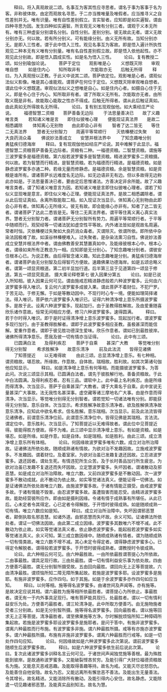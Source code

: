 <!-- { "loadSidebar": true } -->
　　释曰。将入真观故说二颂。名事互为客其性应寻思者。谓名于事为客事于名为客。非称彼体故。由定而观故名寻思。于二亦当推唯量及唯假者。应当推寻义之自性差别并无。唯有识量。唯有自性差别假立。言实智者。应知即是如实遍智。谓由四种寻思为因。发生四种如实遍智。所言观无义唯有分别三者。谓观于义本无所有。唯有三种虚妄分别谓名分别。自性分别。差别分别。彼无故此无者。谓义无故分别亦无。何以故。若有所分别义。可有能缘分别。由义无所有故。当知分别亦无。是即入三性者。谓于此中悟入三性。观见名事互为客故。即是悟入遍计所执性观见二种本无有义唯有分别量。唯有名自性差别假立故。即是悟入依他起性。亦不观见此分别故。即是悟入圆成实性。如是名为悟入三性。
　　论曰。复有教授二颂。如分别瑜伽论说。
　　菩萨于定位　　观影唯是心
　　义想既灭除　　审观唯自想
　　如是住内心　　知所取非有
　　次能取亦无　　后触无所得
　　释曰。为入真观授以正教。于此义中说其二颂。菩萨依定位。观影唯是心者。谓观似法似义影像。唯是其心谁能观。谓菩萨在何位于定位。义想既灭除审观唯自想者。谓此位中义想既遣。审观似法似义之想唯是自心。如是住内心者。如摄自心住于无义。即是令心住于内心。知所取非有者。谓了所取义无所有。次能取亦无者。由所取义既是非有。故能取心能取之性亦不得成。后触无所得者。谓从此后触证真如。由此真如无所得故名无所得。
　　论曰。复有别五现观伽他。如大乘经庄严论说。
　　福德智慧二资粮　　菩萨善备无边际
　　于法思量善决已　　故了义趣唯言类
　　若知诸义唯是言　　即住似彼唯心理
　　便能现证真法界　　是故二相悉蠲除
　　体知离心无别物　　由此即会心非有
　　智者了达二皆无　　等住二无真法界
　　慧者无分别智力　　周遍平等常顺行
　　灭依榛梗过失聚　　如大良药消众毒
　　佛说妙法善成立　　安慧并根法界中
　　了知念趣唯分别　　勇猛疾归德海岸
　　释曰。复有现观伽他如经庄严论说。其中难解于此显示。福德智慧二资粮菩萨善备无边际者。资粮有二种。一福德资粮。二智慧资粮。谓施等三波罗蜜多是福德资粮。第六般若波罗蜜多是智慧资粮。精进波罗蜜多二资粮摄。何以故。若为智慧而行精进。是智慧资粮。若为福德而行精进。是福德资粮。如是静虑波罗蜜多亦通二种。若缘无量而修静虑。是福德资粮。余是智慧资粮。如是资粮是谁所有。谓诸菩萨长远难度名无边际。如无边语非无有边。但以多故得无边称此亦如是。于法思量善决已者。要由定后思惟诸法。方善决定非余所能。故了义趣唯言类者。谓了知诸义唯意言为因。若知诸义唯是言即住似彼唯心理者。谓若了知似义显现唯是意言。即住似义唯心正理。便能现证真法界。是故二相悉蠲除者。谓从此后现证真如。永离所取能取二相。如入现证次当显示。体知离心无别物由此即会心非有者。体知离心无所缘义。彼无有故。即会能缘心亦非有。知者了达二皆无者。谓诸菩萨了达此二悉皆是无。等住二无真法界者。谓平等住离义离心真实法界。慧者无分别智力者。谓诸菩萨无分别智所有势力。周遍平等常顺行者。于平等中随顺而行。观契经等一切诸法犹如虚空性平等故。内外诸法皆如是观故名周遍。常者时恒。灭依榛梗过失聚如大良药消众毒者。灭谓除灭。依谓所依。即所依中杂染法因极难了故。如溪谷林榛梗难入。过失聚者。是杂染法熏习自性。佛说妙法善成立安慧并根法界中者。谓由佛教善安其慧置真如中。及能缘彼根本心中。根本心者。谓缘如来所有正教总为一相。应知即是无分别心。了知念趣唯分别者。谓彼安住根本心已。为说正教。由后得智念诸义趣。知此念趣唯是分别。勇猛疾归德海岸者。谓诸菩萨由无分别智及后得智巧方便故。速趣佛果功德海岸。如是五颂总略义者。谓第一颂显资粮道。第二初半显加行道。后半第三显于见道第四一颂显于修道。第五一颂显究竟道。
摄大乘论释卷第七
彼入因果分第五
　　论曰。如是已说入所知相。彼入因果云何可见。谓由施戒忍精进静虑般若六种波罗蜜多。云何由六波罗蜜多得入唯识。复云何六波罗蜜多成彼入果。谓此菩萨不着财位。不犯尸罗。于苦无动。于修无懈。于如是等散动因中。不现行时心专一境。便能如理简择诸法。得入唯识。菩萨依六波罗蜜多入唯识已。证得六种清净增上意乐所摄波罗蜜多。是故于此。设离六种波罗蜜多。现起加行。由于圣教得胜解故。及由爱重随喜欣乐诸作意故。恒常无间相应方便。修习六种波罗蜜多。速得圆满。
　　释曰。若于尔时得入唯识。即于是时证得清净增上意乐波罗蜜多。现起加行者。谓波罗蜜多现行加行。由于圣教得胜解者。谓即于此波罗蜜多相应圣教。虽极甚深而能信解。爱重作意者。谓即于彼见胜功德深生爱味。欣乐作意者。谓如已到最胜彼岸。诸佛所得清净意乐。愿我及彼一切有情亦当证得。
　　论曰。此中有三颂。
　　已圆满白法　　及得利疾忍
　　菩萨于自乘　　甚深广大教
　　等觉唯分别　　得无分别智
　　希求胜解净　　故意乐清净
　　前及此法流　　皆得见诸佛
　　了知菩提近　　以无难得故
　　由此三颂。总显清净增上意乐。有七种相。谓资粮故。堪忍故。所缘故。作意故。自体故。瑞相故。胜利故。如其次第诸句伽他应知显示。
　　释曰。如是清净增上意乐有何等相。而能摄彼波罗蜜多。为答此问。次说三颂显示其相。已圆满白法者。谓先于彼胜解行地。善备资粮故。于此中白法圆满。及得利疾忍者。忍有三品。谓软中上。此中最上名利疾忍。由是所缘而得清净。次当显示。菩萨于自乘甚深广大教者。谓于大乘名于自乘。此中宣说无量甚深广大事故。法无我性名甚深事。虚空藏等诸三摩地名广大事。由是作意而得清净。次当显示。等觉唯分别得无分别智者。谓若觉知一切诸法唯有分别。即能获得无分别智。意乐自体。次当显示。希求胜解净故意乐清净者。欲及胜解俱清净故意乐清净。应知此中欲名希求。信名胜解。意乐瑞相。次当显示。前及此法流皆得见诸佛者。前谓意乐清净位前。此谓意乐清净位中。皆得见佛是其瑞相。言法流。谓定位中。意乐胜利。次当显示。了知菩提近以无难得故者。谓此位中见菩提近得。彼能得胜方便故。得不为难。此三颂中显示清净增上意乐。有如是资粮。如是堪忍。如是所缘。如是作意。如是自体。如是瑞相。如是胜利。由此三颂。成立清净增上意乐所有体相。
　　论曰。何因缘故波罗蜜多唯有六数。成立对治所治障故。证诸佛法所依处故。随顺成熟诸有情故。为欲对治不发趣因故。立施戒波罗蜜多。不发趣因。谓着财位。及着室家。为欲对治虽已发趣复退还因故。立忍进波罗蜜多。退还因者。谓处生死。有情违犯所生众苦。及于长时善品加行所生疲怠。为欲对治虽已发趣不复退还而失坏因故。立定慧波罗蜜多。失坏因者。谓诸散动及邪恶慧。如是成立对治所治障故。唯立六数。又前四波罗蜜多是不散动因。次一波罗蜜多不散动成就。此不散动为依止故。如实等觉诸法真义。便能证得一切佛法。如是证诸佛法所依处故唯立六数。由施波罗蜜多故。于诸有情能正摄受。由戒波罗蜜多故。于诸有情能不毁害。由忍波罗蜜多故。虽遭毁害而能忍受。由精进波罗蜜多故。能助经营彼所应作。即由如是摄利因缘。令诸有情于成熟事有所堪任。从此已后。心未定者令其得定。心已定者令得解脱。于开悟时彼得成熟。如是随顺成熟一切有情。唯立六数应如是知。
　　释曰。成立对治所治障中。失坏因谓邪恶慧者。颠倒执取名邪恶慧。如诸外道。由邪恶慧而失坏故。余义可知。证诸佛法所依处者。谓证一切佛法因故。由此第二成立因缘。波罗蜜多其数唯六不增不减。此不散动为依止故。如实等觉诸法真义者。依止静虑波罗蜜多。能起般若波罗蜜多如实等觉诸法真义。余义可知。第三成立数因缘中。随顺成熟诸有情者。谓为随顺成熟一切有情类故。唯立六数不增不减。其心未定令得定者。谓得静虑波罗蜜多心。已得定令解脱者。谓得般若波罗蜜多。于开悟时彼得成熟者。谓教授时令彼成熟。
　　论曰。此六种相云何可见。由六种最胜故。一由所依最胜谓菩提心为所依故。二由事最胜。谓具足现行故。三由处最胜。谓一切有情利益安乐事为依处故。四由方便善巧最胜。谓无分别智所摄受故。五由回向最胜。谓回向无上正等菩提故。六由清净最胜。谓烦恼所知二障无障所集起故。若施是波罗蜜多耶。设波罗蜜多是施耶。有施非波罗蜜多。应作四句。如于其施。如是于余波罗蜜多亦作四句如应当知。
　　释曰。以何等相。施等得名波罗蜜多。由诸世间及声闻等。亦有施等。是故决定应说其相。谓六最胜为施等相所依最胜者。谓菩提心为所依止。事最胜者。谓无有一于内外事具足现行。唯有菩萨能具现行。处最胜者。谓以一切有情利益安乐为处。方便善巧最胜者。谓三轮清净是。此中所取方便善巧。由无施物施者受者三分别故。如是无分别智所摄。施等得名波罗蜜多。回向最胜者。谓以施等回求无上正等菩提。清净最胜者。谓至佛果施等方净。尔时解脱烦恼所知二种障碍所集起故。若施是波罗蜜多耶设波罗蜜多是施耶者。是问于答中。有施非波罗蜜多。谓离六种最胜而行布施。有波罗蜜多非施。谓六种最胜所摄。戒等有亦施亦波罗蜜多。谓六种最胜所摄。布施有非施非波罗蜜多。谓离六种最胜而行戒等。如是一切处作四句应知。
　　论曰。何因缘故如是六种波罗蜜多此次第说。谓前波罗蜜多随顺生后波罗蜜多故。
　　释曰。如是六种波罗蜜多依生前后说此次第。
　　论曰。复次此诸波罗蜜多训释名言云何可见。于诸世间声闻独觉施等善根。最为殊胜能到彼岸。是故通称波罗蜜多。又能破裂悭吝贫穷。及能引得广大财位福德资粮故名为施。又能息灭恶戒恶趣。及能取得善趣等持。故名为戒。又能灭尽忿怒怨仇。及能善住自他安隐。故名为忍。又能远离所有懈怠恶不善法。及能出生无量善法。令其增长。故名精进。又能消除所有散动。及能引得内心安住。故名静虑。又能除遣一切见趣诸邪恶慧。及能真实品别知法。故名为慧。
